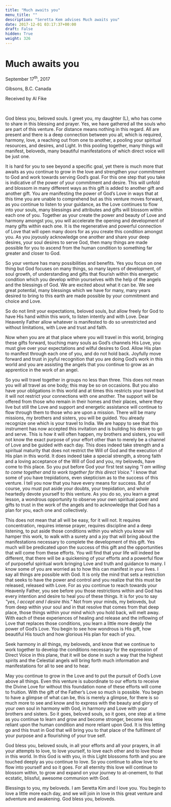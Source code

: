 ```yaml
---
title: "Much awaits you"
menu_title: ""
description: "Seretta Kem advises Much awaits you"
date: 2017-12-01 03:17:37+00:00
draft: False
hidden: True
weight: 326
---
```

# Much awaits you

September 17<sup>th</sup>, 2017

Gibsons, B.C. Canada

Received by Al Fike

 

God bless you, beloved souls. I greet you, my daughter (L), who has come to share in this blessing and prayer. Yes, we have gathered all the souls who are part of this venture. For distance means nothing in this regard. All are present and there is a deep connection between you all, which is required, harmony, love, a reaching out from one to another, a pooling your spiritual resources, and desires, and Light. In this pooling together, many things will manifest, beloveds, many beautiful manifestations of which direct voice will be just one.

It is hard for you to see beyond a specific goal, yet there is much more that awaits as you continue to grow in the love and strengthen your commitment to God and work towards serving God’s goal. For this one step that you take is indicative of the power of your commitment and desire. This will unfold and blossom in many different ways as this gift is added to another gift and another gift. You are manifesting the power of God’s Love in ways that at this time you are unable to comprehend but as this venture moves forward, as you continue to listen to your guidance, as the Love continues to flow into your souls, many blessings and attributes and gifts will blossom within each one of you. Together as your create the power and beauty of Love and harmony amongst you, you will accelerate the opening and development of many gifts within each one. It is the regenerative and powerful connection of Love that will open many doors for as you create this condition amongst you. As you joyously acknowledge one another and share your deep desires, your soul desires to serve God, then many things are made possible for you to ascend from the human condition to something far greater and closer to God.

So your venture has many possibilities and benefits. Yes you focus on one thing but God focuses on many things, so many layers of development, of soul growth, of understanding and gifts that flourish within this energetic condition which you develop within yourselves with the help of the angels and the blessings of God. We are excited about what it can be. We see great potential, many blessings which we have for many, many years desired to bring to this earth are made possible by your commitment and choice and Love. 

So do not limit your expectations, beloved souls, but allow freely for God to have His hand within this work, to listen intently and with Love. Dear Heavenly Father allow whatever is manifested to do so unrestricted and without limitations, with Love and trust and faith. 

Now when you are at that place where you will travel in this world, bringing these gifts forward, touching many souls as God’s channels His Love, you must give over your expectations and wilful desires to God. Allow His plan to manifest through each one of you, and do not hold back. Joyfully move forward and trust in joyful recognition that you are doing God’s work in this world and you are assisting the angels that you continue to grow as an apprentice in the work of an angel.

So you will travel together in groups no less than three. This does not mean you will all travel as one body; this may be so on occasions. But you also have your obligations in this world and at times this restricts your travel but it will not restrict your connections with one another. The support will be offered from those who remain in their homes and their places, where they live but still the Love and support and energetic assistance will continue to flow through them to those who are upon a mission. There will be many missions, my brothers and sisters, you will be guided. You already recognize one which is your travel to India. We are happy to see that this instrument has now accepted this invitation and is building his desire to go and serve. This is how it will often happen, my brothers and sisters, you will not know the exact purpose of your effort other than to merely be a channel of Love and be guided with each day. This does indeed take strength and a spiritual maturity that does not restrict the Will of God and the execution of His plan in this world. It does indeed take a special strength, a strong faith and a loving acceptance of the Will of God and you, my beloveds, have come to this place. So you put before God your first test saying *‟I am willing to come together and to work together for this direct Voice."* I know that some of you have trepidations, even skepticism as to the success of this venture. I tell you now that you have every means for success. But of course, you must put aside your doubts, your trepidation, and whole heartedly devote yourself to this venture. As you do so, you learn a great lesson, a wondrous opportunity to observe your own spiritual power and gifts to trust in the work of the angels and to acknowledge that God has a plan for you, each one and collectively. 

This does not mean that all will be easy, for it will not. It requires concentration, requires intense prayer, requires discipline and a deep listening, to put aside those conditions within you which you know will hamper this work, to walk with a surety and a joy that will bring about the manifestations necessary to complete the development of this gift. Yes much will be predicated upon the success of this gift and the opportunities that will come from these efforts. You will find that your life will indeed be different, that there will be a quickening of your efforts and a powerful flow of purposeful spiritual work bringing Love and truth and guidance to many. I know some of you are worried as to how this can manifest in your lives. I say all things are possible with God. It is only the mind that sets a restriction that seeks to have the power and control and you realize that this must be released, released with Love. For as you continue to reach towards your Heavenly Father, you see before you those restrictions within and God has every intention and desire to heal you of these things. It is for you to say *‟yes, I accept and I desire this."* Not from your minds, my beloveds, but from deep within your soul and in that resolve that comes from that deep place, those things within your mind which you hold back, will melt away. With each of these experiences of healing and release and the inflowing of Love that replaces those conditions, you learn a little more deeply the power of God’s Love. You begin to see how wondrous is His gift, how beautiful His touch and how glorious His plan for each of you. 

Seek harmony in all things, my beloveds, and know that we continue to work together to develop the conditions necessary for the expression of Direct Voice in this plane, that it will be done in such a way that the highest spirits and the Celestial angels will bring forth much information and manifestations for all to see and to hear.

May you continue to grow in the Love and to put the pursuit of God’s Love above all things. Even this venture is subordinate to our efforts to receive the Divine Love for without this foundation none of these efforts will come to fruition. With the gift of the Father’s Love so much is possible. You begin to have a glimpse of what can be, this is merely a glimpse, for there is so much more to see and know and to express with the beauty and glory of your own soul in harmony with God, in harmony and Love with your brothers and sisters. So it goes, beloved souls, so it goes, one step at a time as you continue to learn and grow and become stronger, become less reliant upon the human condition and more reliant upon God. It is this letting go and this trust in God that will bring you to that place of the fulfilment of your purpose and a flourishing of your true self. 

God bless you, beloved souls, in all your efforts and all your prayers, in all your attempts to love, to love yourself, to love each other and to love those in this world. In this God is with you, in this Light blossoms forth and you are touched deeply as you continue to love. So you continue to allow love to flow into yourself and so it goes. For all eternity this love will continue to blossom within, to grow and expand on your journey to at-onement, to that ecstatic, blissful, awesome communion with God. 

Blessings to you, my beloveds. I am Seretta Kim and I love you. You begin to love a little more each day, and we will join in love in this great venture and adventure and awakening. God bless you, beloveds. 
